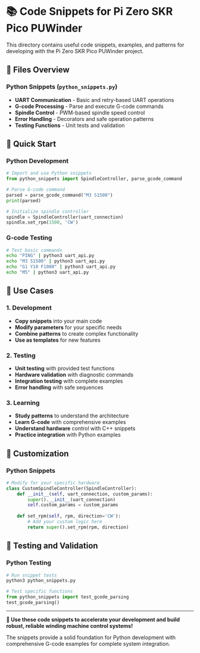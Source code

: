 # 📚 Code Snippets for Pi Zero SKR Pico PUWinder

This directory contains useful code snippets, examples, and patterns for developing with the Pi Zero SKR Pico PUWinder project.

## 📁 Files Overview

### **Python Snippets** (`python_snippets.py`)
- **UART Communication** - Basic and retry-based UART operations
- **G-code Processing** - Parse and execute G-code commands
- **Spindle Control** - PWM-based spindle speed control
- **Error Handling** - Decorators and safe operation patterns
- **Testing Functions** - Unit tests and validation

## 🚀 Quick Start

### **Python Development**
```python
# Import and use Python snippets
from python_snippets import SpindleController, parse_gcode_command

# Parse G-code command
parsed = parse_gcode_command("M3 S1500")
print(parsed)

# Initialize spindle controller
spindle = SpindleController(uart_connection)
spindle.set_rpm(1500, 'CW')
```

### **G-code Testing**
```bash
# Test basic commands
echo "PING" | python3 uart_api.py
echo "M3 S1500" | python3 uart_api.py
echo "G1 Y10 F1000" | python3 uart_api.py
echo "M5" | python3 uart_api.py
```

## 🎯 Use Cases

### **1. Development**
- **Copy snippets** into your main code
- **Modify parameters** for your specific needs
- **Combine patterns** to create complex functionality
- **Use as templates** for new features

### **2. Testing**
- **Unit testing** with provided test functions
- **Hardware validation** with diagnostic commands
- **Integration testing** with complete examples
- **Error handling** with safe sequences

### **3. Learning**
- **Study patterns** to understand the architecture
- **Learn G-code** with comprehensive examples
- **Understand hardware** control with C++ snippets
- **Practice integration** with Python examples

## 🔧 Customization

### **Python Snippets**
```python
# Modify for your specific hardware
class CustomSpindleController(SpindleController):
    def __init__(self, uart_connection, custom_params):
        super().__init__(uart_connection)
        self.custom_params = custom_params
    
    def set_rpm(self, rpm, direction='CW'):
        # Add your custom logic here
        return super().set_rpm(rpm, direction)
```

## 🧪 Testing and Validation

### **Python Testing**
```python
# Run snippet tests
python3 python_snippets.py

# Test specific functions
from python_snippets import test_gcode_parsing
test_gcode_parsing()
```

---

**🎉 Use these code snippets to accelerate your development and build robust, reliable winding machine control systems!**

The snippets provide a solid foundation for Python development with comprehensive G-code examples for complete system integration.
